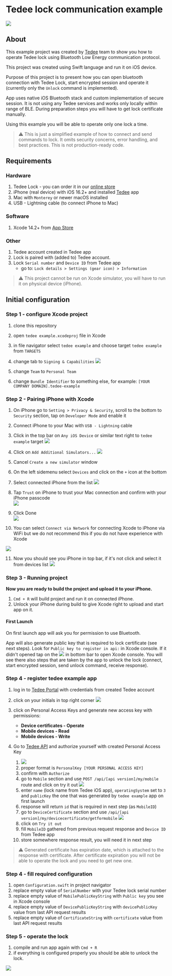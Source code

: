 # Tedee lock communication example

![](assets/images/lock.jpg)

## About

This example project was created by [Tedee](https://tedee.com) team to show you how to operate Tedee lock using Bluetooth Low Energy communication protocol.

This project was created using Swift language and run it on iOS device.

Purpose of this project is to present how you can open bluetooth connection with Tedee Lock, start encrypted session and operate it (currently only the `Unlock` command is implemented).

App uses native iOS Bluetooth stack and custom implementation of secure session. It is not using any Tedee services and works only locally within range of BLE. During preparation steps you will have to get lock certificate manually.

Using this example you will be able to operate only one lock a time.

> :warning: This is just a simplified example of how to connect and send commands to lock. It omits security concerns, error handling, and best practices. This is not production-ready code.

## Requirements

### Hardware
1. Tedee Lock - you can order it in our [online store](https://tedee.com/shop/)
2. iPhone (real device) with iOS 16.2+ and installed [Tedee](https://apps.apple.com/us/app/tedee/id1481874162) app
3. Mac with `Monterey` or newer macOS installed
4. USB - Lightning cable (to connect iPhone to Mac)

### Software
1.  Xcode 14.2+ from [App Store](https://apps.apple.com/pl/app/xcode/id497799835?mt=12)

### Other
1. Tedee account created in Tedee app
2. Lock is paired with (added to) Tedee account.
3. Lock `Serial number` and `Device ID` from Tedee app
	- go to: `Lock details > Settings (gear icon) > Information`

> :warning: This project cannot be run on Xcode simulator, you will have to run it on physical device (iPhone).

## Initial configuration

### Step 1 - configure Xcode project
1. clone this repository
2. open `tedee example.xcodeproj` file in Xcode
3. in file navigator select `tedee example` and choose target `tedee example` from `TARGETS`
4. change tab to `Signing & Capabilities`
![](assets/images/img3.png)

7. change `Team` to `Personal Team`
8. change `Bundle Identifier` to something else, for example: `[YOUR COMPANY DOMAIN].tedee-example`

### Step 2 - Pairing iPhone with Xcode

1. On iPhone go to `Setting > Privacy & Security`, scroll to the bottom to `Security` section, tap on `Developer Mode` and enable it
2. Connect iPhone to your Mac with `USB - Lightning` cable
3. Click in the top bar on `Any iOS Device` or similar text right to `tedee example` target
![](assets/images/img4.png)

5. Click on `Add Additional Simulators...`
![](assets/images/img5.png)

6. Cancel `Create a new simulator` window
7. On the left sidemenu select `Devices` and click on the `+` icon at the bottom
8. Select connected iPhone from the list
![](assets/images/img6.png)

9. Tap `Trust` on iPhone to trust your Mac connection and confirm with your iPhone passcode  
![](assets/images/img7.png)

9. Click Done  
![](assets/images/img8.png)

10. You can select `Connect via Network` for connecting Xcode to iPhone via WiFi but we do not recommend this if you do not have experience with Xcode  

![](/assets/images/img1.png)

11. Now you should see you iPhone in top bar, if it's not click and select it from devices list
![](assets/images/img11.png)

### Step 3 - Running project

**Now you are ready to build the project and upload it to your iPhone.**

1. `Cmd + R` will build project and run it on connected iPhone.
2. Unlock your iPhone during build to give Xcode right to upload and start app on it.

#### First Launch

On first launch app will ask you for permission to use Bluetooth.

App will also generate public key that is required to lock certificate (see next steps). Look for `Public key to register in api:` in Xcode console. If it didn't opened tap on the ![](assets/images/img12.png) in bottom bar to open Xcode console. You will see there also steps that are taken by the app to unlock the lock (connect, start encrypted session, send unlock command, receive response).

### Step 4 - register tedee example app
1. log in to [Tedee Portal](https://portal.tedee.com) with credentials from created Tedee account
2. click on your initials in top right corner
![](assets/images/img2.png)

4. click on Personal Access Keys and generate new access key with permissions:
 	- **Device certificates - Operate**
	- **Mobile devices - Read**
	- **Mobile devices - Write**
5. Go to [Tedee API](https://api.tedee.com) and authorize yourself with created Personal Access Key
	1. ![](assets/images/img9.png)
	2. proper format is `PersonalKey [YOUR PERSONAL ACCESS KEY]`
	3. confirm with `Authorize`
	4. go to `Mobile` section and use `POST /api/[api version]/my/mobile` route and click on try it out
	![](assets/images/img13.png)
	5. enter `name` (lock name from Tedee iOS app), `operatingSystem` set to `3` and `publicKey` the one that was generated by `tedee example` app on first launch
	6. response will return `id` that is required in next step (as `MobileID`)
	7. go to `DeviceCertificate` section and use `/api/[api version]/my/devicecertificate/getformobile`
	![](assets/images/img10.png)
	5. click on `Try it out`
	6. fill `MobileID` gathered from previous request response and `Device ID` from Tedee app
	7. store somewhere response result, you will need it in next step

> :warning: Generated certificate has expiration date, which is attached to the response with certificate. After certificate expiration you will not be able to operate the lock and you need to get new one.

### Step 4 - fill required configuration

1. open `Configuration.swift` in project navigator
2. replace empty value of `SerialNumber` with your Tedee lock serial number
3. replace empty value of `MobilePublicKeyString` with `Public key` you see in Xcode console
4. replace empty value of `DevicePublicKeyString` with `devicePublicKey` value from last API request results
5. replace empty value of `CertificateString` with `certificate` value from last API request results

### Step 5 - operate the lock

1. compile and run app again with `Cmd + R`
2. if everything is configured properly you should be able to unlock the lock.



![](assets/images/img14.jpg)

